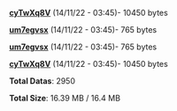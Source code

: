 [**cyTwXq8V**](/data/cyTwXq8V.txt) (14/11/22 - 03:45)- 10450 bytes

[**um7egvsx**](/data/um7egvsx.txt) (14/11/22 - 03:45)- 765 bytes

[**um7egvsx**](/data/um7egvsx.txt) (14/11/22 - 03:45)- 765 bytes

[**cyTwXq8V**](/data/cyTwXq8V.txt) (14/11/22 - 03:45)- 10450 bytes

**Total Datas**: 2950

**Total Size**: 16.39 MB / 16.4 MB
